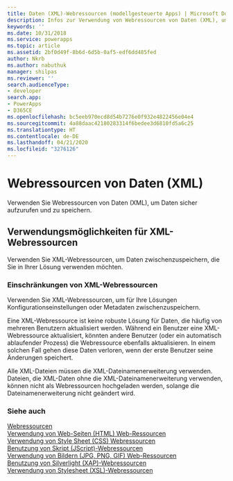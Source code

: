 ```yaml
---
title: Daten (XML)-Webressourcen (modellgesteuerte Apps) | Microsoft Docs
description: Infos zur Verwendung von Webressourcen von Daten (XML), um Daten sicher aufzurufen und zu speichern.
keywords: ''
ms.date: 10/31/2018
ms.service: powerapps
ms.topic: article
ms.assetid: 2bf0d49f-8b6d-6d5b-0af5-edf6dd485fed
author: Nkrb
ms.author: nabuthuk
manager: shilpas
ms.reviewer: ''
search.audienceType:
- developer
search.app:
- PowerApps
- D365CE
ms.openlocfilehash: bc5eeb970ecd8d54b7276e0f932e4822456e04e4
ms.sourcegitcommit: 4a88daac42180283314f6bedee3d6810fd5a6c25
ms.translationtype: HT
ms.contentlocale: de-DE
ms.lasthandoff: 04/21/2020
ms.locfileid: "3276126"
---
```

# <a name="data-xml-web-resources"></a>Webressourcen von Daten (XML)

<!-- https://docs.microsoft.com/dynamics365/customer-engagement/developer/data-xml-web-resources -->

Verwenden Sie Webressourcen von Daten (XML), um Daten sicher aufzurufen und zu speichern.  
  
## <a name="capabilities-of-xml-web-resources"></a>Verwendungsmöglichkeiten für XML-Webressourcen  
 Verwenden Sie XML-Webressourcen, um Daten zwischenzuspeichern, die Sie in Ihrer Lösung verwenden möchten.  
  
### <a name="limitations-of-xml-web-resources"></a>Einschränkungen von XML-Webressourcen  
 Verwenden Sie XML-Webressourcen, um für Ihre Lösungen Konfigurationseinstellungen oder Metadaten zwischenzuspeichern.  
  
 Eine XML-Webressource ist keine robuste Lösung für Daten, die häufig von mehreren Benutzern aktualisiert werden. Während ein Benutzer eine XML-Webressource aktualisiert, könnten andere Benutzer (oder ein automatisch ablaufender Prozess) die Webressource ebenfalls aktualisieren. In einem solchen Fall gehen diese Daten verloren, wenn der erste Benutzer seine Änderungen speichert.  
  
 Alle XML-Dateien müssen die XML-Dateinamenerweiterung verwenden. Dateien, die XML-Daten ohne die XML-Dateinamenerweiterung verwenden, können nicht als Webressourcen hochgeladen werden, solange die Dateinamenerweiterung nicht geändert wird.  
  
### <a name="see-also"></a>Siehe auch  
 [Webressourcen](web-resources.md)   
 [Verwendung von Web-Seiten (HTML) Web-Ressourcen](webpage-html-web-resources.md)   
 [Verwendung von Style Sheet (CSS) Webressourcen](css-web-resources.md)   
 [Benutzung von Skript (JScript)-Webressourcen](script-jscript-web-resources.md)   
 [Verwendung von Bildern (JPG, PNG, GIF) Web-Ressourcen](image-web-resources.md)   
 [Benutzung von Silverlight (XAP)-Webressourcen](/dynamics365/customer-engagement/developer/silverlight-xap-web-resources)<br/>   <!-- TODO need to update the relevant link from the powerapps repo-->
 [Verwendung von Stylesheet (XSL)-Webressourcen](/dynamics365/customer-engagement/developer/stylesheet-xsl-web-resources) <!-- TODO need to update the relevant link from the powerapps repo-->
